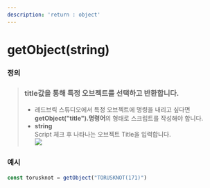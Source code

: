 ```yaml
---
description: 'return : object'
---
```


# getObject(string)

### 정의

> ### title값을 통해 특정 오브젝트를 선택하고 반환**합니다.**
>
> * 레드브릭 스튜디오에서 특정 오브젝트에 명령을 내리고 싶다면 **getObject("title").명령어**의 형태로 스크립트를 작성해야 합니다.&#x20;
> * **string**\
>   Script 체크 후 나타나는 오브젝트 Title을 입력합니다.\
>   ![](<../../../.gitbook/assets/스크린샷 2022-12-14 오후 2.54.05.png>)



### 예시

```javascript
const torusknot = getObject("TORUSKNOT(171)")
```

